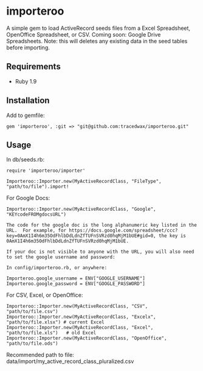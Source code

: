 # importeroo

A simple gem to load ActiveRecord seeds files from a Excel Spreadsheet, OpenOffice Spreadsheet, or CSV.
Coming soon: Google Drive Spreadsheets.
Note: this will deletes any existing data in the seed tables before importing.

## Requirements
  * Ruby 1.9

## Installation

Add to gemfile:

    gem 'importeroo', :git => "git@github.com:tracedwax/importeroo.git"

## Usage

In db/seeds.rb:

    require 'importeroo/importer'

    Importeroo::Importer.new(MyActiveRecordClass, "FileType", "path/to/file").import!

For Google Docs:

    Importeroo::Importer.new(MyActiveRecordClass, "Google", "KEYcodeFROMgdocsURL")

    The code for the google doc is the long alphanumeric key listed in the URL.  For example, for https://docs.google.com/spreadsheet/ccc?key=0AmX1I4h6m35OdFhlbDdLdnZfTUFnSVRzd0hqMjM1bUE#gid=0, the key is 0AmX1I4h6m35OdFhlbDdLdnZfTUFnSVRzd0hqMjM1bUE.

    If your doc is not visible to anyone with the URL, you will also need to set the google username and password:

    In config/importeroo.rb, or anywhere:

    Importeroo.google_username = ENV["GOOGLE_USERNAME"]
    Importeroo.google_password = ENV["GOOGLE_PASSWORD"]

For CSV, Excel, or OpenOffice:

    Importeroo::Importer.new(MyActiveRecordClass, "CSV", "path/to/file.csv")
    Importeroo::Importer.new(MyActiveRecordClass, "Excelx", "path/to/file.xlsx") # current Excel
    Importeroo::Importer.new(MyActiveRecordClass, "Excel", "path/to/file.xls")   # old Excel
    Importeroo::Importer.new(MyActiveRecordClass, "OpenOffice", "path/to/file.ods")

Recommended path to file:
    data/import/my_active_record_class_pluralized.csv

